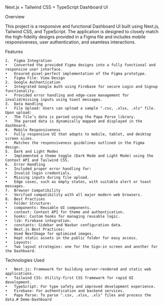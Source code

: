 Next.js + Tailwind CSS + TypeScript Dashboard UI

Overview

This project is a responsive and functional Dashboard UI built using Next.js, Tailwind CSS, and TypeScript. The application is designed to closely match the high-fidelity designs provided in a Figma file and includes mobile responsiveness, user authentication, and seamless interactions.

Features

	1.	Figma Integration
	•	Converted the provided Figma designs into a fully functional and responsive user interface.
	•	Ensured pixel-perfect implementation of the Figma prototype.
	•	Figma File: View Design
	2.	Google Authentication
	•	Integrated Google Auth using Firebase for secure Login and Signup functionality.
	•	Provided error handling and edge-case management for invalid/missing inputs using toast messages.
	3.	Data Handling
	•	File Upload: Users can upload a sample ".csv, .xlsx, .xls" file. Upon upload:
	•	The file’s data is parsed using the Papa Parse library.
	•	The parsed data is dynamically mapped and displayed in the dashboard.
	4.	Mobile Responsiveness
	•	Fully responsive UI that adapts to mobile, tablet, and desktop screen sizes.
	•	Matches the responsiveness guidelines outlined in the Figma design.
	5.	Dark and Light Modes
	•	Implemented a theme toggle (Dark Mode and Light Mode) using the Context API and Tailwind CSS.
	6.	Error Handling
	•	Included proper error handling for:
	•	Invalid login credentials.
	•	Missing inputs during file upload.
	•	Edge cases, such as empty states, with suitable alert or toast messages.
	7.	Browser Compatibility
	•	Verified compatibility with all major modern web browsers.
	8.	Best Practices
	•	Folder Structure:
	•	components: Reusable UI components.
	•	context: Context API for theme and authentication.
	•	hooks: Custom hooks for managing reusable logic.
	•	lib: Firebase integration.
	•	constants: Sidebar and Navbar configuration data.
	•	Next.js Best Practices:
	•	Used NextImage for optimized images.
	•	Kept static assets in the public folder for easy access.
	•	Layouts:
	•	Two layout strategies: one for the Sign-in screen and another for the Dashboard.

Technologies Used

	•	Next.js: Framework for building server-rendered and static web applications.
	•	Tailwind CSS: Utility-first CSS framework for rapid UI development.
	•	TypeScript: For type safety and improved development experience.
	•	Firebase: For authentication and backend services.
	•	Papa Parse: To parse ".csv, .xlsx, .xls" files and process the data.# Demo-Dashboard
